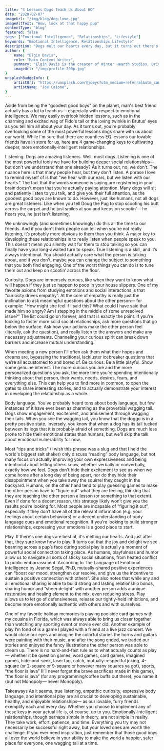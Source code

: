 ```yaml
---
title: "4 Lessons Dogs Teach Us About EQ"
date: "2020-02-07"
imageUrl: "/img/blog/dog-love.jpg"
imageAltText: "Wow, look at that happy pup"
contentType: 'blog'
featured: false
tags: ["Emotional Intelligence", "Relationships", "Lifestyle"]
keywords: "Emotional Intelligence, Relationships,Lifestyle"
description: "Dogs melt our hearts every day, but it turns out there's a lot they can teach us, too."
author: {
    name: "Elgin Davis",
    role: "Main Content Writer",
    summary: "Elgin Davis is the creator of Winter Hearth Studios. Driven by a passionate spirit and boundless curiosity, Davis' work seeks to explore the depths of humanity and what it might look like to live a hyper-meaningful existence here on earth.",
    imageUrl: "/img/profile-200p.jpg" 
}
unsplashBadgeInfo: {
    artistUrl: "https://unsplash.com/@joeyc?utm_medium=referral&utm_campaign=photographer-credit&utm_content=creditBadge",
    artistName: "Joe Caione",
}
---
```


Aside from being the "goodest good boys" on the planet, man's best friend actually has a lot to teach us— especially with respect to emotional intelligence. We may easily overlook hidden lessons, such as in the charming and excited wag of Fido's tail or the loving twinkle in Brutus' eyes as you tell him all about your day. As it turns out, you’re probably overlooking some of the most powerful lessons dogs share with us about our world. While I'm sure that there are countless EQ lessons our lovable friends have in store for us, here are 4 game-changing keys to cultivating deeper, more emotionally-intelligent relationships.


Listening.
Dogs are amazing listeners. Well, most dogs. Listening is one of the most powerful tools we have for building deeper social relationships— but don't we understand that one already? As it turns out, no, we don't. The nuance here is that many people hear, but they don't listen. A phrase I love to remind myself of is that "we hear with our ears, but we listen with our hearts." The fact that the words someone is saying are registering in your brain doesn't mean that you're actually paying attention. Many dogs will sit and patiently listen to you talk, and give you their full attention, as the goodest good boys are known to do. However, just like humans, not all dogs are great listeners. Like when you tell Doug the Pug to stop scooting his butt across the carpet and he just smiles at you and keeps on scootin’— he hears you, he just isn't listening.


We unknowingly (and sometimes knowingly) do this all the time to our friends. And if you don't think people can tell when you're not really listening, it’s probably more obvious to them than you think. A major key to developing these relationships is to really listen when people speak to you. This doesn't mean you silently wait for them to stop talking so you can finally have your long-awaited turn to speak. True listening is a skill, and it’s always intentional. You should actually care what the person is talking about, and if you don't, maybe you can change the subject to something that you both find engaging. One of the worst things you can do is to tune them out and keep on scootin’ across the floor.

Curiosity.
Dogs are immensely curious, like when they want to know what will happen if they just so happen to poop in your house slippers. One of my favorite axioms from studying emotions and social interactions is that “curiosity drives empathy”. At the core of empathy is really just the inclination to ask meaningful questions about the other person— for example: "How might she feel if I said this? What could I have said that made him so angry? Am I stepping in the middle of some unresolved issue?" The list could go on forever, and that is exactly the point. If you're looking to foster more solid social relationships, ask more questions that go below the surface. Ask how your actions make the other person feel (literally, ask the question), and really listen to the answers and make any necessary adjustments. Channeling your curious spirit can break down barriers and increase mutual understanding.

When meeting a new person I'll often ask them what their hopes and dreams are, bypassing the traditional, lackluster icebreaker questions that we’re all accustomed to and bored of. Be curious. Be a little playful. Show some genuine interest. The more curious you are and the more personalized questions you ask, the more time you’re spending intentionally thinking about that person, their wants, needs, desires, fears, and everything else. This can help you to find more in common, to open the gates to share interesting stories, and to actually demonstrate your interest in developing the relationship as a whole.


Body language.
You've probably heard tons about body language, but few instances of it have ever been as charming as the proverbial wagging tail. Dogs show engagement, excitement, and amusement through wagging their tails. When you see the wagging tail, you know that the doggo is in a pretty positive state. Inversely, you know that when a dog has its tail tucked between its legs that it is probably afraid of something. Dogs are much less prone to hide their emotional states than humans, but we'll skip the talk about emotional vulnerability for now.

Most "tips and tricks" (I wish this phrase was a slug and that I held the world's biggest salt shaker) only discuss “reading” body language, but not many focus on actually improving your own expressiveness and being intentional about letting others know, whether verbally or nonverbally, exactly how we feel. Dogs don't hide their excitement to see us when we come home after a long day of being apart, nor do they hide their disappointment when you take away the squirrel they caught in the backyard. Humans, on the other hand tend to play guessing games to make the other person have to "figure out" what they are feeling, thinking that they are teaching the other person a lesson (or something to that extent). Even if done for a decent reason, this strategy likely won’t give you the results you’re looking for. Most people are incapable of “figuring it out”, especially if they don’t have all of the relevant information (e.g. your feelings about certain behaviors) or a decent understanding of body language cues and emotional recognition. If you're looking to build stronger relationships, expressing your emotions is a good place to start.


Play.
If there's one dogs are best at, it's melting our hearts. And just after that, they sure know how to play. It turns out that the joy and delight we see beaming across a pup’s face during social play is actually a moment of powerful social connection taking place. As humans, playfulness and humor allow us to navigate all sorts of sticky social situations, from heated conflict to public embarrassment. According to The Language of Emotional Intelligence by Jeanne Segal, Ph.D, mutually-shared positive experiences can “boost our mood, strengthen our resolve, and give us the incentive to sustain a positive connection with others”. She also notes that while any and all emotional sharing is able to build strong and lasting relationship bonds, sharing humor and “sheer delight” with another person adds a unique restorative and healing element to the mix, even reducing stress. Play allows us to let go of defensiveness, release our tightly-held inhibitions, and become more emotionally authentic with others and with ourselves.

One of my favorite holiday memories is playing poolside card games with my cousins in Florida, which was always able to bring us closer together than watching any sporting event or movie ever did. Another example of play I’m fond of is a game I played with a friend at a live jazz concert. We would close our eyes and imagine the colorful stories the horns and guitars were painting with their music, and after the song ended, we traded our stories and enjoyed the fancy illustrations the other person was able to dream up. There is no hard-and-fast rule as to what actually counts as play— whether it be question games, word games, card games, imagined games, hide-and-seek, laser tag, catch, mutually-respectful joking, 4-square (or 2-square or 9-square or however many squares ya got), sports, “the floor is lava” (I’ll never forget the brave sacrifices made in this game), “the floor is java” (for any programming/coffee buffs out there), you name it (but not Monopoly— never Monopoly).

Takeaways
As it seems, true listening, empathic curiosity, expressive body language, and intentional play are all crucial to developing sustainable, healthy, and enjoyable relationships— as our lovable, furry friends exemplify each and every day. Whether you choose to implement any of these keys in your actual life is, of course, up to you. Emotionally-intelligent relationships, though perhaps simple in theory, are not simple in reality. They take work, effort, patience, and time. Everything you try may not necessarily be successful right away, but your loved ones are worth the challenge. If you ever need inspiration, just remember that those good boys all over the world believe in your ability to make the world a happier, safer place for everyone, one wagging tail at a time.